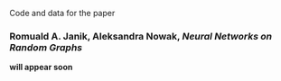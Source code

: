 Code and data for the paper

### Romuald A. Janik, Aleksandra Nowak, *Neural Networks on Random Graphs*

**will appear soon**
